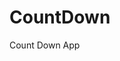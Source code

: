 # CountDown
 Count Down App
      
             
                                                             
                                                                                  
                                                                                
                                                                         
                                                            
                                       
                      
                   
    
 
   
